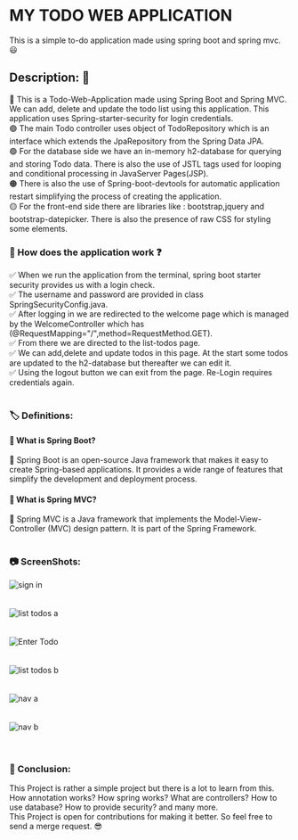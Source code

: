 # MY TODO WEB APPLICATION
This is a simple to-do application made using spring boot and spring mvc. :smiley:

## Description: :scroll:

:large_blue_circle: This is a Todo-Web-Application made using Spring Boot and Spring MVC. We can add, delete and update the todo list using this application. This application uses Spring-starter-security for login credentials. <br>
:purple_circle: The main Todo controller uses object of TodoRepository which is an interface which extends the JpaRepository from the Spring Data JPA. <br>
:green_circle:	For the database side we have an in-memory h2-database for querying and storing Todo data. There is also the use of JSTL tags used for looping and conditional processing in JavaServer Pages(JSP).<br>
:orange_circle: There is also the use of Spring-boot-devtools for automatic application restart simplifying the process of creating the application.<br>
:yellow_circle: For the front-end side there are libraries like : bootstrap,jquery and bootstrap-datepicker. There is also the presence of raw CSS for styling some elements.<br>


### :red_circle: How does the application work :question: <br>
:white_check_mark: When we run the application from the terminal, spring boot starter security provides us with a login check. <br>:white_check_mark: The username and password are provided in class SpringSecurityConfig.java.<br> :white_check_mark: After logging in we are redirected to the welcome page which is managed by the WelcomeController which has (@RequestMapping="/",method=RequestMethod.GET).<br>:white_check_mark:  From there we are directed to the list-todos page.<br>:white_check_mark: We can add,delete and update todos in this page. At the start some todos are updated to the h2-database but thereafter we can edit it.<br>:white_check_mark: Using the logout button we can exit from the page. Re-Login requires credentials again. 
<br><br>

### :label: Definitions: 

#### :closed_book: What is Spring Boot?
:green_book: Spring Boot is an open-source Java framework that makes it easy to create Spring-based applications. It provides a wide range of features that simplify the development and deployment process.
<br>
#### :closed_book: What is Spring MVC?
:green_book: Spring MVC is a Java framework that implements the Model-View-Controller (MVC) design pattern. It is part of the Spring Framework.
<br><br>

### :camera: ScreenShots: <br>

![sign in](https://github.com/sanjeeban5644/My_Todo_Web_App/assets/94889532/de981013-2c40-4ece-ad41-5b9086897056) <br><br><br>
![list todos a](https://github.com/sanjeeban5644/My_Todo_Web_App/assets/94889532/a59b3bd1-e289-4e8b-9716-815e6db2b96f) <br><br><br>
![Enter Todo](https://github.com/sanjeeban5644/My_Todo_Web_App/assets/94889532/b0091fbf-dcd7-4df3-aa86-0ad24129b41e) <br><br><br>
![list todos b](https://github.com/sanjeeban5644/My_Todo_Web_App/assets/94889532/f0553a24-c396-4fe0-adac-c0a445fec6d2) <br><br><br>
![nav a](https://github.com/sanjeeban5644/My_Todo_Web_App/assets/94889532/e6df876f-d4f6-4846-b22d-f2f04fbd8a86) <br><br><br>
![nav b](https://github.com/sanjeeban5644/My_Todo_Web_App/assets/94889532/9fd6f186-fbfb-46b4-bada-eeabc9fec089) <br><br><br>


### :stop_sign: Conclusion: 

This Project is rather a simple project but there is a lot to learn from this. How annotation works? How spring works? What are controllers? How to use database? How to provide security? and many more.<br> This Project is open for contributions for making it better. So feel free to send a merge request. :sunglasses:














